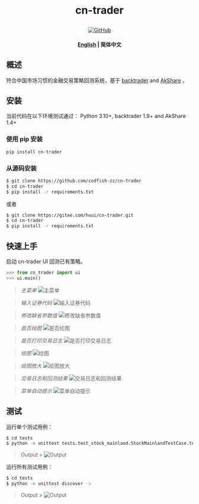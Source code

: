 <!---
# Copyright 2020-present, BigFish (huui1998@163.com).
#
# Licensed under the Apache License, Version 2.0 (the "License");
# you may not use this file except in compliance with the License.
# You may obtain a copy of the License at
#
#     http://www.apache.org/licenses/LICENSE-2.0
#
# Unless required by applicable law or agreed to in writing, software
# distributed under the License is distributed on an "AS IS" BASIS,
# WITHOUT WARRANTIES OR CONDITIONS OF ANY KIND, either express or implied.
# See the License for the specific language governing permissions and
# limitations under the License.
-->

<h1 align="center">
    <p>cn-trader</p>
</h1>

<p align="center">
    <a href="https://github.com/codfish-zz/cn-trader/blob/master/LICENSE">
        <img alt="GitHub" src="https://huui1998.pythonanywhere.com/admin/uploads/cn-trader/license.svg?color=blue">
    </a>
</p>

<h4 align="center">
    <p>
        <a href="https://github.com/codfish-zz/cn-trader/blob/master/README.md">English</a> |
        <b>简体中文</b>
</h4>

## 概述

符合中国市场习惯的金融交易策略回测系统，基于 [backtrader](https://www.backtrader.com) and [AkShare](https://www.akshare.xyz) 。

## 安装

当前代码在以下环境测试通过：
Python 3.10+, backtrader 1.9+ and AkShare 1.4+

### 使用 pip 安装

```bash
pip install cn-trader
```

### 从源码安装

```bash
$ git clone https://github.com/codfish-zz/cn-trader
$ cd cn-trader
$ pip install -r requirements.txt
```

或者

```bash
$ git clone https://gitee.com/huui/cn-trader.git
$ cd cn-trader
$ pip install -r requirements.txt
```

## 快速上手

启动 cn-trader UI 回测已有策略。

```python
>>> from cn_trader import ui
>>> ui.main()
```

> _主菜单_ ![主菜单](https://huui1998.pythonanywhere.com/admin/uploads/cn-trader/main_menu.png)

> _输入证券代码_ ![输入证券代码](https://huui1998.pythonanywhere.com/admin/uploads/cn-trader/input_stock_symbol.png)

> _修改缺省参数值_ ![修改缺省参数值](https://huui1998.pythonanywhere.com/admin/uploads/cn-trader/change_default_params.png)

> _是否绘图_ ![是否绘图](https://huui1998.pythonanywhere.com/admin/uploads/cn-trader/show_picture_or_not.png)

> _是否打印交易日志_ ![是否打印交易日志](https://huui1998.pythonanywhere.com/admin/uploads/cn-trader/show_log_or_not.png)

> _绘图_ ![绘图](https://huui1998.pythonanywhere.com/admin/uploads/cn-trader/plotting_full.png)

> _绘图放大_ ![绘图放大](https://huui1998.pythonanywhere.com/admin/uploads/cn-trader/plotting_section.png)

> _交易日志和回测结果_ ![交易日志和回测结果](https://huui1998.pythonanywhere.com/admin/uploads/cn-trader/show_output.png)

> _菜单自动提示_ ![菜单自动提示](https://huui1998.pythonanywhere.com/admin/uploads/cn-trader/menu_completing.png)

## 测试

运行单个测试用例：

```bash
$ cd tests
$ python -m unittest tests.test_stock_mainland.StockMainlandTestCase.test_strategy_check_sma_cross
```

> _Output_ > ![Output](https://huui1998.pythonanywhere.com/admin/uploads/cn-trader/unit_test_single.png)

运行所有测试用例：

```bash
$ cd tests
$ python -m unittest discover -v
```

> _Output_ > ![Output](https://huui1998.pythonanywhere.com/admin/uploads/cn-trader/unit_test_all.png)
